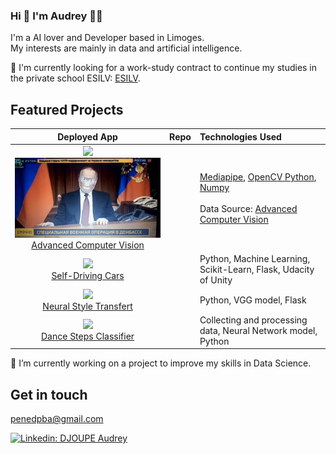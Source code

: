 ### Hi 👋 I'm Audrey 👨‍💻

I'm a AI lover and  Developer based in Limoges.<br/>
My interests are mainly in data and artificial intelligence.<br/>

🤔 I'm currently looking for a work-study contract to continue my studies in the private school ESILV: <a href="https://www.esilv.fr/lecole/">ESILV</a>.

## Featured Projects

| Deployed App | Repo | Technologies Used |
|:-------------:|:-------------:|:----------|
| <a href="https://github.com/Dreys-bot/Advance-Computer-Vision"><img src="https://github.com/Dreys-bot/Advance-Computer-Vision/blob/main/final_output.gif" width="100%" /></a><br /><img src="https://github.com/Dreys-bot/Advance-Computer-Vision/blob/main/face.gif" width="100%"/><br /><a href="https://github.com/Dreys-bot/Advance-Computer-Vision">Advanced Computer Vision</a> | <a href="https://github.com/Dreys-bot/Advance-Computer-Vision"><img src="https://cdn.iconscout.com/icon/free/png-256/github-153-675523.png" alt="" width="24px" /></a> | <a href="https://mediapipe.readthedocs.io/en/latest/">Mediapipe</a>, <a href="https://opencvguide.readthedocs.io/en/latest/opencvpython/basics.html">OpenCV Python</a>, <a href="https://numpy.org/doc/">Numpy</a> <br/><br/> Data Source: <a href="https://github.com/Dreys-bot/Advance-Computer-Vision">Advanced Computer Vision</a> |
|<a href="https://github.com/Dreys-bot/Self-Driving-cars"><img src="https://github.com/Dreys-bot/Self-Driving-cars/blob/main/images/VIDEO-2023-03-21-23-20-15.gif" width="100%" /></a><br /><a href="https://github.com/Dreys-bot/Self-Driving-cars">Self-Driving Cars </a>|<a href="https://github.com/Dreys-bot/Self-Driving-cars"><img src="https://cdn.iconscout.com/icon/free/png-256/github-153-675523.png" alt="" width="24px" /></a>|Python, Machine Learning, Scikit-Learn, Flask, Udacity of Unity|
| <a href="https://github.com/Dreys-bot/Neural-Style-Transfert"><img src="https://github.com/Dreys-bot/Neural-Style-Transfert/blob/main/ezgif.com-video-to-gif.gif" width="100%" /></a><br/><a href="https://github.com/Dreys-bot/Neural-Style-Transfert">Neural Style Transfert</a> | <a href="https://github.com/Dreys-bot/Neural-Style-Transfert"><img src="https://cdn.iconscout.com/icon/free/png-256/github-153-675523.png" alt="" width="24px" /></a> | Python, VGG model, Flask  |
| <a href="https://github.com/Dreys-bot/Dance-Steps-Classifier/tree/main"><img src="https://github.com/Dreys-bot/Dance-Steps-Classifier/blob/main/results/result.gif" width="100%" /></a><br/><a href="https://github.com/Dreys-bot/Dance-Steps-Classifier/tree/main">Dance Steps Classifier</a> | <a href="https://github.com/Dreys-bot/Dance-Steps-Classifier/tree/main"><img src="https://cdn.iconscout.com/icon/free/png-256/github-153-675523.png" alt="" width="24px" /></a> | Collecting and processing data, Neural Network model, Python|


 🔭 I’m currently working on a project to improve my skills in Data Science.

<!--
**WillN-Git/WillN-Git** is a ✨ _special_ ✨ repository because its `README.md` (this file) appears on your GitHub profile.
Here are some ideas to get you started:
- 🔭 I’m currently working on ...
- 🌱 I’m currently learning ...
- 👯 I’m looking to collaborate on ...
- 🤔 I’m looking for help with ...
- 💬 Ask me about ...
- 📫 How to reach me: ...
- 😄 Pronouns: ...
- ⚡ Fun fact: ...
-->

## Get in touch 

penedpba@gmail.com

[![Linkedin: DJOUPE Audrey](https://img.shields.io/badge/-LinkedIn-blue?style=flat-square&logo=Linkedin&logoColor=white&link=https://www.linkedin.com/in/thomasdunn891/)](https://www.linkedin.com/in/djoupe-pene-bernadette-audrey-467b60224/)
